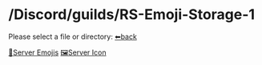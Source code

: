 # /Discord/guilds/RS-Emoji-Storage-1
Please select a file or directory:
[⬅back](https://reper2.github.io/Downloadable-Files/Discord/Guilds/guilds)

[📁Server Emojis](https://reper2.github.io/Downloadable-Files/md/Discord/guilds/RS%20Emoji%20Storage%201/emoji/emoji)
[🖼Server Icon](https://reper2.github.io/Downloadable-Files/Discord/Guilds/RS%20Emoji%20Storage%201/RS-Emoji-Storage-1_serverIcon_001.png)
